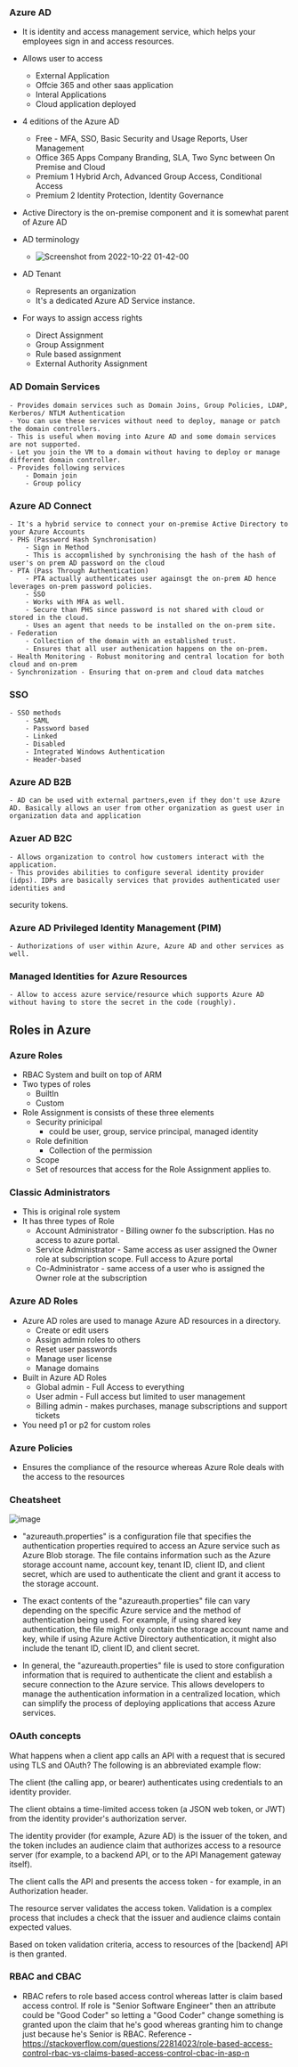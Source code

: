 ### Azure AD
- It is identity and access management service, which helps your employees sign in and access resources.
- Allows user to access
	- External Application 
	- Offcie 365 and other saas application
	- Interal Applications
	- Cloud application deployed 

- 4 editions of the Azure AD
	- Free - MFA, SSO, Basic Security and Usage Reports, User Management
	- Office 365 Apps Company Branding, SLA, Two Sync between On Premise and Cloud
	- Premium 1 Hybrid Arch, Advanced Group Access, Conditional Access
	- Premium 2 Identity Protection, Identity Governance
	
- Active Directory is the on-premise component and it is somewhat parent of Azure AD

- AD terminology
	- ![Screenshot from 2022-10-22 01-42-00](https://user-images.githubusercontent.com/36666451/197324003-1f612d0c-8258-49e0-83e0-0cdd8d0c7288.png)

- AD Tenant
	- Represents an organization
	- It's a dedicated Azure AD Service instance.

- For ways to assign access rights 
	- Direct Assignment
	- Group Assignment
	- Rule based assignment
	- External Authority Assignment

### AD Domain Services 
	- Provides domain services such as Domain Joins, Group Policies, LDAP, Kerberos/ NTLM Authentication
	- You can use these services without need to deploy, manage or patch the domain controllers.
	- This is useful when moving into Azure AD and some domain services are not supported.	
	- Let you join the VM to a domain without having to deploy or manage different domain controller.
	- Provides following services 
		- Domain join
		- Group policy

### Azure AD Connect
	- It's a hybrid service to connect your on-premise Active Directory to your Azure Accounts
	- PHS (Password Hash Synchronisation)
		- Sign in Method
		- This is accopmlished by synchronising the hash of the hash of user's on prem AD password on the cloud
	- PTA (Pass Through Authentication)
		- PTA actually authenticates user againsgt the on-prem AD hence leverages on-prem password policies.
		- SSO
		- Works with MFA as well.
		- Secure than PHS since password is not shared with cloud or stored in the cloud.
		- Uses an agent that needs to be installed on the on-prem site.
	- Federation
		- Collection of the domain with an established trust.
		- Ensures that all user authenication happens on the on-prem.
	- Health Monitoring - Robust monitoring and central location for both cloud and on-prem
	- Synchronization - Ensuring that on-prem and cloud data matches		

### SSO 
	- SSO methods
		- SAML
		- Password based
		- Linked
		- Disabled
		- Integrated Windows Authentication
		- Header-based

### Azure AD B2B
	- AD can be used with external partners,even if they don't use Azure AD. Basically allows an user from other organization as guest user in organization data and application

### Azuer AD B2C 
	- Allows organization to control how customers interact with the application.
	- This provides abilities to configure several identity provider (idps). IDPs are basically services that provides authenticated user identities and 
security tokens.

### Azure AD Privileged Identity Management (PIM)
	- Authorizations of user within Azure, Azure AD and other services as well.

### Managed Identities for Azure Resources
	- Allow to access azure service/resource which supports Azure AD without having to store the secret in the code (roughly).

## Roles in Azure 

### Azure Roles
- RBAC System and built on top of ARM
- Two types of roles
	- BuiltIn
	- Custom
- Role Assignment is consists of these three elements
	- Security prinicipal
		- could be user, group, service principal, managed identity
	- Role definition
		- Collection of the permission
	- Scope
	- Set of resources that access for the Role Assignment applies to. 


### Classic Administrators
- This is original role system
- It has three types of Role
	- Account Administrator - Billing owner fo the subscription. Has no access to azure portal.
	- Service Administrator - Same access as user assigned the Owner role at subscription scope. Full access to Azure portal
	- Co-Administrator - same access of a user who is assigned the Owner role at the subscription


### Azure AD Roles
- Azure AD roles are used to manage Azure AD resources in a directory.
	- Create or edit users
	- Assign admin roles to others
	- Reset user passwords
	- Manage user license
	- Manage domains
- Built in Azure AD Roles
	- Global admin - Full Access to everything
	- User admin - Full access but limited to user management
	- Billing admin - makes purchases, manage subscriptions and support tickets
- You need p1 or p2 for custom roles


### Azure Policies
- Ensures the compliance of the resource whereas Azure Role deals with the access to the resources

### Cheatsheet
![image](https://user-images.githubusercontent.com/36666451/197333576-114c9fc1-0303-417e-9420-4e61132d55a5.png)


- "azureauth.properties" is a configuration file that specifies the authentication properties required to access an Azure service such as Azure Blob storage. The file contains information such as the Azure storage account name, account key, tenant ID, client ID, and client secret, which are used to authenticate the client and grant it access to the storage account.

- The exact contents of the "azureauth.properties" file can vary depending on the specific Azure service and the method of authentication being used. For example, if using shared key authentication, the file might only contain the storage account name and key, while if using Azure Active Directory authentication, it might also include the tenant ID, client ID, and client secret.

- In general, the "azureauth.properties" file is used to store configuration information that is required to authenticate the client and establish a secure connection to the Azure service. This allows developers to manage the authentication information in a centralized location, which can simplify the process of deploying applications that access Azure services.


### OAuth concepts
What happens when a client app calls an API with a request that is secured using TLS and OAuth? The following is an abbreviated example flow:

The client (the calling app, or bearer) authenticates using credentials to an identity provider.

The client obtains a time-limited access token (a JSON web token, or JWT) from the identity provider's authorization server.

The identity provider (for example, Azure AD) is the issuer of the token, and the token includes an audience claim that authorizes access to a resource server (for example, to a backend API, or to the API Management gateway itself).

The client calls the API and presents the access token - for example, in an Authorization header.

The resource server validates the access token. Validation is a complex process that includes a check that the issuer and audience claims contain expected values.

Based on token validation criteria, access to resources of the [backend] API is then granted.


### RBAC and CBAC
- RBAC refers to role based access control whereas latter is claim based access control. If role is "Senior Software Engineer" then an attribute could be "Good Coder" so letting a "Good Coder" change something is granted upon the claim that he's good whereas granting him to change just because he's Senior is RBAC. Reference - https://stackoverflow.com/questions/22814023/role-based-access-control-rbac-vs-claims-based-access-control-cbac-in-asp-n
